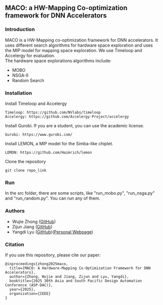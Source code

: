 ## MACO: a HW-Mapping Co-optimization framework for DNN Accelerators
### Introduction
MACO is a HW-Mapping co-optimization framework for DNN accelerators. It uses 
different search algorithms for hardware space exploration and uses the MIP model
for mapping space exploration. We use Timeloop and Accelergy for evaluation.   
The hardware space explorations algorithms include:
* MOBO
* NSGA-II
* Random Search

### Installation
Install Timeloop and Accelergy
```
Timeloop: https://github.com/NVlabs/timeloop
Accelergy: https://github.com/Accelergy-Project/accelergy
```
Install Gurobi. If you are a student, you can use the academic license.
```
Gurobi: https://www.gurobi.com/
```
Install LEMON, a MIP model for the Simba-like chiplet.
```
LEMON: https://github.com/Haimrich/lemon
```
Clone the repository
```
git clone repo_link
```
### Run
In the src folder, there are some scripts, like "run_mobo.py", "run_nsga.py" and "run_random.py". You can run any of them.
### Authors
* Wujie Zhong ([GitHub](https://github.com/zhongwujie))
* Zijun Jiang ([GitHub](https://github.com/Jzjerry))
* Yangdi Lyu ([GitHub](https://github.com/lvyangdi))([Personal Webpage](https://personal.hkust-gz.edu.cn/yangdilyu/index.html))

### Citation
If you use this repository, please cite our paper:
```
@inproceedings{zhong2025maco,
  title={MACO: A Hardware-Mapping Co-Optimization Framework for DNN Accelerators},
  author={Zhong, Wujie and Jiang, Zijun and Lyu, Yangdi},
  booktitle={2025 30th Asia and South Pacific Design Automation Conference (ASP-DAC)},
  year={2025},
  organization={IEEE}
}
```
